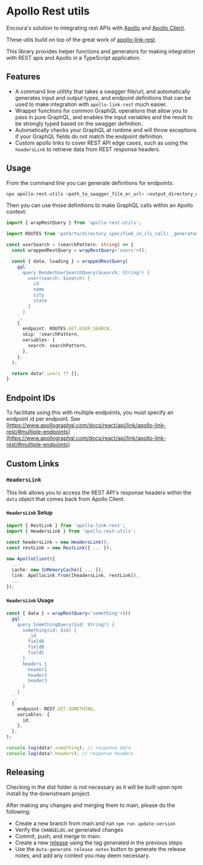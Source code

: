 # Apollo Rest utils

Encoura's solution to integrating rest APIs with
[Apollo](https://www.apollographql.com/docs/) and
[Apollo Client](https://www.apollographql.com/docs/react/).

These utils build on top of the great work of
[apollo-link-rest](https://www.apollographql.com/docs/react/api/link/apollo-link-rest/).

This library provides helper functions and generators for making integration
with REST apis and Apollo in a TypeScript application.

## Features

- A command line utiltity that takes a swagger file/url, and automatically
  generates input and output types, and endpoint definitions that can be used
  to make integration with `apollo-link-rest` much easier.
- Wrapper functions for common GraphQL operations that allow you to pass in
  pure GraphQL, and enables the input variables and the result to be strongly
  typed based on the swagger definition.
- Automatically checks your GraphQL at runtime and will throw exceptions if
  your GraphQL fields do not match the endpoint definition.
- Custom apollo links to cover REST API edge cases, such as using the
  `headersLink` to retrieve data from REST response headers.

## Usage

From the command line you can generate definitions for endpoints:

```bash
npx apollo-rest-utils <path_to_swagger_file_or_url> <output_directory_where_you_want_the_files> [optional_endpoint_id_to_use]
```

Then you can use those definitions to make GraphQL calls within an Apollo context:

```TypeScript
import { wrapRestQuery } from 'apollo-rest-utils';

import ROUTES from 'path/to/directory_specified_in_cli_call/__generatedRestEndpoints';

const userSearch = (searchPattern: string) => {
  const wrappedRestQuery = wrapRestQuery<'users'>();

  const { data, loading } = wrappedRestQuery(
    gql`
      query RenderUserSearchQuery($search: String!) {
        user(search: $search) {
          id
          name
          city
          state
        }
      }
    `,
    {
      endpoint: ROUTES.GET.USER_SEARCH,
      skip: !searchPattern,
      variables: {
        search: searchPattern,
      },
    },
  );

  return data?.users ?? [];
}
```

## Endpoint IDs

To facilitate using this with multiple endpoints, you must specify an endpoint
id per endpoint. See
[https://www.apollographql.com/docs/react/api/link/apollo-link-rest/#multiple-endpoints](https://www.apollographql.com/docs/react/api/link/apollo-link-rest/#multiple-endpoints)

## Custom Links

### `HeadersLink`

This link allows you to access the REST API's response headers within the
`data` object that comes back from Apollo Client.

#### `HeadersLink` Setup

```ts
import { RestLink } from 'apollo-link-rest';
import { HeadersLink } from 'apollo-rest-utils';

const headersLink = new HeadersLink();
const restLink = new RestLink({ ... });

new ApolloClient({
  ...
  cache: new InMemoryCache({ ... }),
  link: ApolloLink.from([headersLink, restLink]),
  ...
});
```

#### `HeadersLink` Usage

```ts
const { data } = wrapRestQuery<'something'>()(
  gql`
    query SomethingQuery($id: String!) {
      something(id: $id) {
        _id
        fieldA
        fieldB
        fieldC
      }
      headers {
        header1
        header2
        header3
      }
    }
  `,
  {
    endpoint: REST.GET.SOMETHING,
    variables: {
      id,
    },
  },
);

console.log(data?.something); // response data
console.log(data?.headers); // response headers
```

## Releasing

Checking in the dist folder is not necessary as it will be built upon
npm install by the downstream project.

After making any changes and merging them to main, please do the following:

- Create a new branch from main and run `npm run update:version`
- Verify the `CHANGELOG.md` generated changes
- Commit, push, and merge to main.
- Create a new
  [release](https://github.com/nrccua/apollo-rest-utils/releases/new) using
  the tag generated in the previous steps
- Use the `Auto-generate release notes` button to generate the release notes,
  and add any context you may deem necessary.
